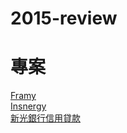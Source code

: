 # 2015-review

# 專案
<a href="http://garden.decoder.com.tw/framy/" target="_blank">Framy</a><br>
<a href="http://garden.decoder.com.tw/insnergy/" target="_blank">Insnergy</a><br>
<a href="http://garden.decoder.com.tw/portal/demo/shin_mini_site_03/" target="_blank">新光銀行信用貸款</a><br>

